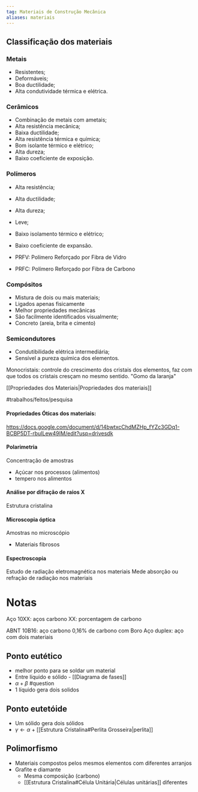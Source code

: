 ```yaml
---
tag: Materiais de Construção Mecânica
aliases: materiais
---
```


## Classificação dos materiais
### Metais
- Resistentes;
- Deformáveis;
- Boa ductilidade;
- Alta condutividade térmica e elétrica.

### Cerâmicos
- Combinação de metais com ametais;
- Alta resistência mecânica;
- Baixa ductilidade;
- Alta resistência térmica e química;
- Bom isolante térmico e elétrico;
- Alta dureza;
- Baixo coeficiente de exposição.

### Polímeros
- Alta resistência;
- Alta ductilidade;
- Alta dureza;
- Leve;
- Baixo isolamento térmico e elétrico;
- Baixo coeficiente de expansão.

 - PRFV: Polímero Reforçado por Fibra de Vidro
 - PRFC: Polímero Reforçado por Fibra de Carbono

### Compósitos
- Mistura de dois ou mais materiais;
- Ligados apenas fisicamente
- Melhor propriedades mecânicas
- São facilmente identificados visualmente;
- Concreto (areia, brita e cimento)

### Semicondutores
- Condutibilidade elétrica intermediária;
- Sensível a pureza química dos elementos.

Monocristais: controle do crescimento dos cristais dos elementos, faz com que todos os cristais cresçam no mesmo sentido. "Gomo da laranja"

[[Propriedades dos Materiais|Propriedades dos materiais]]

#trabalhos/feitos/pesquisa 
#### Propriedades Óticas dos materiais:
  https://docs.google.com/document/d/14bwtxcChdMZHp_fYZc3GDq1-BCBP5DT-rbuILew49IM/edit?usp=drivesdk


#### Polarimetria
Concentração de amostras 
  - Açúcar nos processos (alimentos)
  - tempero nos alimentos

#### Análise por difração de raios X
Estrutura cristalina

#### Microscopia óptica
Amostras no microscópio 
  - Materiais fibrosos

#### Espectroscopia
  Estudo de radiação eletromagnética nos materiais
  Mede absorção ou refração de radiação nos materiais 

# Notas
Aço 10XX: aços carbono 
  XX: porcentagem de carbono 

ABNT 10B16: aço carbono 0,16% de carbono com Boro
Aço duplex: aço com dois materiais 

## Ponto eutético
- melhor ponto para se soldar um material
- Entre líquido e sólido - [[Diagrama de fases]]
- $\alpha + \beta$ #question
- 1 líquido gera dois solidos

## Ponto eutetóide
- Um sólido gera dois sólidos
- $\gamma \leftarrow \alpha$ + [[Estrutura Cristalina#Perlita Grosseira|perlita]]

## Polimorfismo
  - Materiais compostos pelos mesmos elementos com diferentes arranjos
  - Grafite e diamante
	  - Mesma composição (carbono)
	  - [[Estrutura Cristalina#Célula Unitária|Células unitárias]] diferentes
	